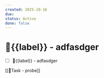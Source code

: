 ```yaml
---
created: 2025-10-16
due: 
status: Active
done: false
---
```


# 📌{{label}} - adfasdger

- [ ] 📌{{label}} - adfasdger


[[📌Task - probe]]